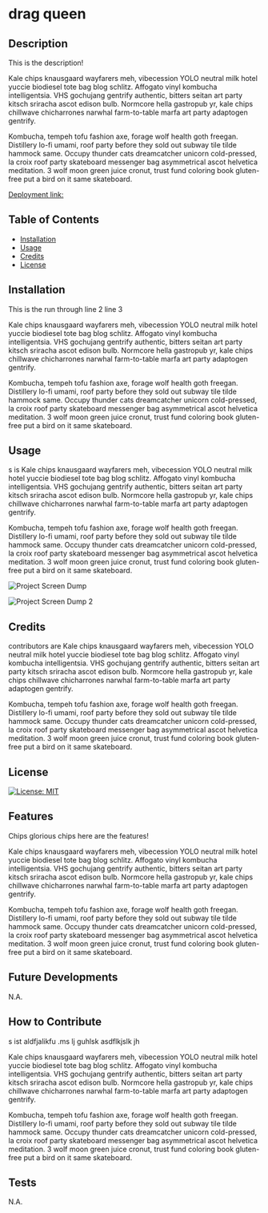 # drag queen
 
## Description
 
This is the description!

Kale chips knausgaard wayfarers meh, vibecession YOLO neutral milk hotel yuccie biodiesel tote bag blog schlitz. Affogato vinyl kombucha intelligentsia. VHS gochujang gentrify authentic, bitters seitan art party kitsch sriracha ascot edison bulb. Normcore hella gastropub yr, kale chips chillwave chicharrones narwhal farm-to-table marfa art party adaptogen gentrify.

Kombucha, tempeh tofu fashion axe, forage wolf health goth freegan. Distillery lo-fi umami, roof party before they sold out subway tile tilde hammock same. Occupy thunder cats dreamcatcher unicorn cold-pressed, la croix roof party skateboard messenger bag asymmetrical ascot helvetica meditation. 3 wolf moon green juice cronut, trust fund coloring book gluten-free put a bird on it same skateboard.

 
[Deployment link:](https://www.github.com/drag-race)
 
 
## Table of Contents
 
- [Installation](#installation)
- [Usage](#usage)
- [Credits](#credits)
- [License](#license)
 
 
## Installation
 
This is the run through
line 2
line 3

Kale chips knausgaard wayfarers meh, vibecession YOLO neutral milk hotel yuccie biodiesel tote bag blog schlitz. Affogato vinyl kombucha intelligentsia. VHS gochujang gentrify authentic, bitters seitan art party kitsch sriracha ascot edison bulb. Normcore hella gastropub yr, kale chips chillwave chicharrones narwhal farm-to-table marfa art party adaptogen gentrify.

Kombucha, tempeh tofu fashion axe, forage wolf health goth freegan. Distillery lo-fi umami, roof party before they sold out subway tile tilde hammock same. Occupy thunder cats dreamcatcher unicorn cold-pressed, la croix roof party skateboard messenger bag asymmetrical ascot helvetica meditation. 3 wolf moon green juice cronut, trust fund coloring book gluten-free put a bird on it same skateboard.

 
 
## Usage
 
s is 
Kale chips knausgaard wayfarers meh, vibecession YOLO neutral milk hotel yuccie biodiesel tote bag blog schlitz. Affogato vinyl kombucha intelligentsia. VHS gochujang gentrify authentic, bitters seitan art party kitsch sriracha ascot edison bulb. Normcore hella gastropub yr, kale chips chillwave chicharrones narwhal farm-to-table marfa art party adaptogen gentrify.

Kombucha, tempeh tofu fashion axe, forage wolf health goth freegan. Distillery lo-fi umami, roof party before they sold out subway tile tilde hammock same. Occupy thunder cats dreamcatcher unicorn cold-pressed, la croix roof party skateboard messenger bag asymmetrical ascot helvetica meditation. 3 wolf moon green juice cronut, trust fund coloring book gluten-free put a bird on it same skateboard.


 
![Project Screen Dump](./images/pic1.png)
 
![Project Screen Dump 2](./images/pic2.png)
 
 
## Credits
 
contributors are 
Kale chips knausgaard wayfarers meh, vibecession YOLO neutral milk hotel yuccie biodiesel tote bag blog schlitz. Affogato vinyl kombucha intelligentsia. VHS gochujang gentrify authentic, bitters seitan art party kitsch sriracha ascot edison bulb. Normcore hella gastropub yr, kale chips chillwave chicharrones narwhal farm-to-table marfa art party adaptogen gentrify.

Kombucha, tempeh tofu fashion axe, forage wolf health goth freegan. Distillery lo-fi umami, roof party before they sold out subway tile tilde hammock same. Occupy thunder cats dreamcatcher unicorn cold-pressed, la croix roof party skateboard messenger bag asymmetrical ascot helvetica meditation. 3 wolf moon green juice cronut, trust fund coloring book gluten-free put a bird on it same skateboard.

 
 
## License
 
[![License: MIT](https://img.shields.io/badge/License-MIT-yellow.svg)](https://opensource.org/licenses/MIT)
 
 
## Features
 
Chips glorious chips
here are the features!

Kale chips knausgaard wayfarers meh, vibecession YOLO neutral milk hotel yuccie biodiesel tote bag blog schlitz. Affogato vinyl kombucha intelligentsia. VHS gochujang gentrify authentic, bitters seitan art party kitsch sriracha ascot edison bulb. Normcore hella gastropub yr, kale chips chillwave chicharrones narwhal farm-to-table marfa art party adaptogen gentrify.

Kombucha, tempeh tofu fashion axe, forage wolf health goth freegan. Distillery lo-fi umami, roof party before they sold out subway tile tilde hammock same. Occupy thunder cats dreamcatcher unicorn cold-pressed, la croix roof party skateboard messenger bag asymmetrical ascot helvetica meditation. 3 wolf moon green juice cronut, trust fund coloring book gluten-free put a bird on it same skateboard.

 
 
## Future Developments
 
N.A.
 
 
## How to Contribute
 
s ist aldfjalikfu .ms lj  guhlsk 
asdflkjslk jh 

Kale chips knausgaard wayfarers meh, vibecession YOLO neutral milk hotel yuccie biodiesel tote bag blog schlitz. Affogato vinyl kombucha intelligentsia. VHS gochujang gentrify authentic, bitters seitan art party kitsch sriracha ascot edison bulb. Normcore hella gastropub yr, kale chips chillwave chicharrones narwhal farm-to-table marfa art party adaptogen gentrify.

Kombucha, tempeh tofu fashion axe, forage wolf health goth freegan. Distillery lo-fi umami, roof party before they sold out subway tile tilde hammock same. Occupy thunder cats dreamcatcher unicorn cold-pressed, la croix roof party skateboard messenger bag asymmetrical ascot helvetica meditation. 3 wolf moon green juice cronut, trust fund coloring book gluten-free put a bird on it same skateboard.


 
 
## Tests
 
N.A.
 
